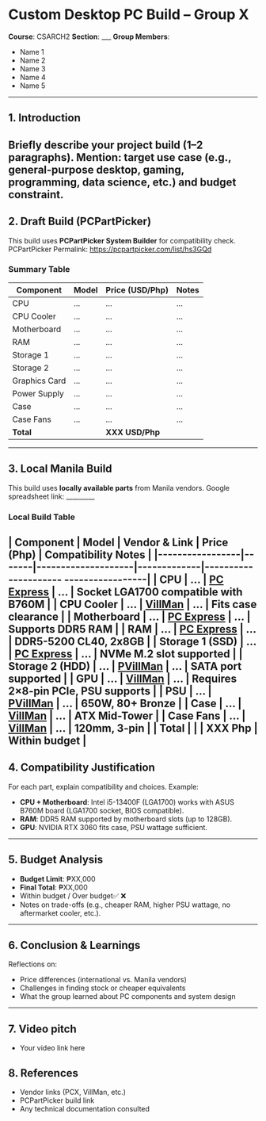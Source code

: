 # Custom Desktop PC Build – Group X
**Course**: CSARCH2
**Section**: ___
**Group Members**:
- Name 1
- Name 2
- Name 3
- Name 4
- Name 5
---
## 1. Introduction
Briefly describe your project build (1–2 paragraphs).
Mention: target use case (e.g., general-purpose desktop, gaming, programming, data
science, etc.) and budget constraint.
---
## 2. Draft Build (PCPartPicker)
This build uses **PCPartPicker System Builder** for compatibility check.
PCPartPicker Permalink: https://pcpartpicker.com/list/hs3GQd
### Summary Table
| Component | Model | Price (USD/Php) | Notes |
|-----------------|-------|-----------------|-------|
| CPU | ... | ... | ... |
| CPU Cooler | ... | ... | ... |
| Motherboard | ... | ... | ... |
| RAM | ... | ... | ... |
| Storage 1 | ... | ... | ... |
| Storage 2 | ... | ... | ... |
| Graphics Card | ... | ... | ... |
| Power Supply | ... | ... | ... |
| Case | ... | ... | ... |
| Case Fans | ... | ... | ... |
| **Total** | | **XXX USD/Php** | |
---
## 3. Local Manila Build
This build uses **locally available parts** from Manila vendors.
Google spreadsheet link: _________
### Local Build Table
| Component | Model | Vendor & Link | Price (Php) | Compatibility Notes
|
|-----------------|-------|--------------------|-------------|---------------------
-----------------|
| CPU | ... | [PC Express](link) | ... | Socket LGA1700
compatible with B760M |
| CPU Cooler | ... | [VillMan](link) | ... | Fits case clearance
|
| Motherboard | ... | [PC Express](link) | ... | Supports DDR5 RAM
|
| RAM | ... | [PC Express](link) | ... | DDR5-5200 CL40,
2x8GB |
| Storage 1 (SSD) | ... | [PC Express](link) | ... | NVMe M.2 slot
supported |
| Storage 2 (HDD) | ... | [PVillMan](link) | ... | SATA port supported
|
| GPU | ... | [VillMan](link) | ... | Requires 2×8-pin
PCIe, PSU supports |
| PSU | ... | [PVillMan](link) | ... | 650W, 80+ Bronze
|
| Case | ... | [VillMan](link) | ... | ATX Mid-Tower
|
| Case Fans | ... | [VillMan](link) | ... | 120mm, 3-pin
|
| **Total** | | | **XXX Php** | Within budget
|
---
## 4. Compatibility Justification
For each part, explain compatibility and choices.
Example:
- **CPU + Motherboard**: Intel i5-13400F (LGA1700) works with ASUS B760M board
(LGA1700 socket, BIOS compatible).
- **RAM**: DDR5 RAM supported by motherboard slots (up to 128GB).
- **GPU**: NVIDIA RTX 3060 fits case, PSU wattage sufficient.
---
## 5. Budget Analysis
- **Budget Limit**: ₱XX,000
- **Final Total**: ₱XX,000
- Within budget / Over budget✅ ❌
- Notes on trade-offs (e.g., cheaper RAM, higher PSU wattage, no aftermarket
cooler, etc.).
---
## 6. Conclusion & Learnings
Reflections on:
- Price differences (international vs. Manila vendors)
- Challenges in finding stock or cheaper equivalents
- What the group learned about PC components and system design
---
## 7. Video pitch
- Your video link here
## 8. References
- Vendor links (PCX, VillMan, etc.)
- PCPartPicker build link
- Any technical documentation consulted
